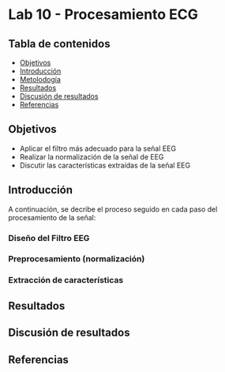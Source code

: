 # Lab 10 - Procesamiento ECG

## Tabla de contenidos
- [Objetivos](#objetivos)
- [Introducción](#introducción)
- [Metolodogía](#metodología)
- [Resultados](#resultados)
- [Discusión de resultados](#Discusión-de-resultados)
- [Referencias](#referencias)


##  Objetivos
- Aplicar el filtro más adecuado para la señal EEG
- Realizar la normalización de la señal de EEG
- Discutir las características extraídas de la señal EEG  

## Introducción


A continuación, se decribe el proceso seguido en cada paso del procesamiento de la señal: 

### Diseño del Filtro EEG



### Preprocesamiento (normalización)


### Extracción de características


## Resultados




## Discusión de resultados



## Referencias
